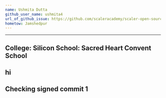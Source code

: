 ```yaml
---
name: Ushmita Dutta
github_user_name: ushmita4
url_of_github_issue: https://github.com/scaleracademy/scaler-open-source-september-challenge/issues/330
hometow: Jamshedpur
---
```

---
College: Silicon
School: Sacred Heart Convent School
---
## hi
## Checking signed commit 1